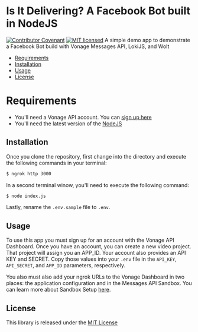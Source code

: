 # Is It Delivering? A Facebook Bot built in NodeJS

[![Contributor Covenant](https://img.shields.io/badge/Contributor%20Covenant-v2.0%20adopted-ff69b4.svg)](CODE_OF_CONDUCT.md)
[![MIT licensed](https://img.shields.io/badge/license-MIT-blue.svg)](./LICENSE.txt)
A simple demo app to demonstrate a Facebook Bot build with Vonage Messages API, LokiJS, and Wolt


* [Requirements](#requirements)
* [Installation](#installation)
* [Usage](#usage)
* [License](#license)

# Requirements

* You'll need a Vonage API account. You can [sign up here](https://dashboard.nexmo.com/sign-up)
* You'll need the latest version of the [NodeJS](https://nodejs.org/en/)

## Installation

Once you clone the repository, first change into the directory and execute the following commands in your terminal:

```bash
$ ngrok http 3000
```

In a second terminal winow, you'll need to execute the following command:
```bash
$ node index.js
```

Lastly, rename the `.env.sample` file to `.env`.

## Usage

To use this app you must sign up for an account with the Vonage API Dashboard. Once you have an account, you can create a
new video project. That project will assign you an APP_ID. Your account also provides an API KEY and SECRET. Copy those values into your `.env`
file in the `API_KEY`, `API_SECRET`, and `APP_ID` parameters, respectively.

You also must also add your ngrok URLs to the Vonage Dashboard in two places: the application configuration and in the Messages API Sandbox. You can learn more about Sandbox Setup [here](https://developer.nexmo.com/messages/concepts/messages-api-sandbox#setup-your-sandbox).


## License

This library is released under the [MIT License][license]

[license]: LICENSE.md
